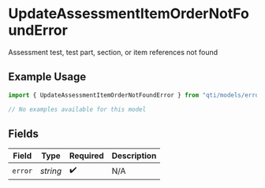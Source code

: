 # UpdateAssessmentItemOrderNotFoundError

Assessment test, test part, section, or item references not found

## Example Usage

```typescript
import { UpdateAssessmentItemOrderNotFoundError } from "qti/models/errors";

// No examples available for this model
```

## Fields

| Field              | Type               | Required           | Description        |
| ------------------ | ------------------ | ------------------ | ------------------ |
| `error`            | *string*           | :heavy_check_mark: | N/A                |